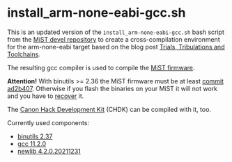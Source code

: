 install_arm-none-eabi-gcc.sh
============================

This is an updated version of the `install_arm-none-eabi-gcc.sh` bash script from the
[MiST devel repository](https://github.com/mist-devel/mist-board/blob/master/tools/install_arm-none-eabi-gcc.sh)
to create a cross-compilation environment for the arm-none-eabi target based on the blog post 
[Trials, Tribulations and Toolchains](http://retroramblings.net/?p=315).

The resulting gcc compiler is used to compile the [MiST firmware](https://github.com/mist-devel/mist-firmware).

**Attention!** With binutils >= 2.36 the MiST firmware must be at least [commit ad2b407](https://github.com/mist-devel/mist-firmware/commit/ad2b407). Otherwise if you flash the binaries on your MiST it will not work and you have to [recover](https://github.com/mist-devel/mist-board/wiki/HowToInstallTheFirmware) it.

The [Canon Hack Development Kit](https://chdk.fandom.com/wiki/CHDK) (CHDK) can be compiled with it, too.

Currently used components:
* [binutils 2.37](https://ftp.gnu.org/gnu/binutils/)
* [gcc 11.2.0](https://ftp.gnu.org/gnu/gcc/)
* [newlib 4.2.0.20211231](https://sourceware.org/pub/newlib/)
